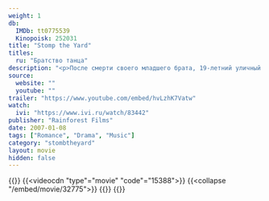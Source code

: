 ```yaml
---
weight: 1
db:
  IMDb: tt0775539
  Kinopoisk: 252031
title: "Stomp the Yard"
titles: 
  ru: "Братство танца"
description: "<p>После смерти своего младшего брата, 19-летний уличный танцовщик из Лос-Анджелеса Ди Джей переезжает в Атланту, где поступает в местный университет. Там он открывает для себя особый вид степа, который танцуют афро-американцы. Талант Ди Джея привлекает две противоборствующие команды танцоров, каждая из которых намерена с его помощью победить на престижном конкурсе степа…</p>"
source: 
  website: ""
  youtube: ""
trailer: "https://www.youtube.com/embed/hvLzhK7Vatw"
watch:
  ivi: "https://www.ivi.ru/watch/83442"
publisher: "Rainforest Films"
date: 2007-01-08
tags: ["Romance", "Drama", "Music"]
category: "stombtheyard"
layout: movie
hidden: false
---
```

{{<players>}}
  {{<videocdn "type"="movie" "code"="15388">}}
  {{<collapse "/embed/movie/32775">}}
  {{<ustore ee2e9e1447fcb49c96e19af584ca11b4>}}
{{</players>}}
